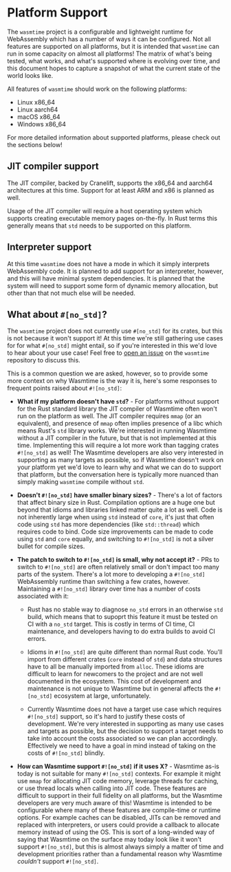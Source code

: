 # Platform Support

The `wasmtime` project is a configurable and lightweight runtime for WebAssembly
which has a number of ways it can be configured. Not all features are supported
on all platforms, but it is intended that `wasmtime` can run in some capacity on
almost all platforms! The matrix of what's being tested, what works, and what's
supported where is evolving over time, and this document hopes to capture a
snapshot of what the current state of the world looks like.

All features of `wasmtime` should work on the following platforms:

* Linux x86\_64
* Linux aarch64
* macOS x86\_64
* Windows x86\_64

For more detailed information about supported platforms, please check out the
sections below!

## JIT compiler support

The JIT compiler, backed by Cranelift, supports the x86\_64 and aarch64
architectures at this time. Support for at least ARM and x86 is planned as well.

Usage of the JIT compiler will require a host operating system which supports
creating executable memory pages on-the-fly. In Rust terms this generally means
that `std` needs to be supported on this platform.

## Interpreter support

At this time `wasmtime` does not have a mode in which it simply interprets
WebAssembly code. It is planned to add support for an interpreter, however, and
this will have minimal system dependencies. It is planned that the system will
need to support some form of dynamic memory allocation, but other than that not
much else will be needed.

## What about `#[no_std]`?

The `wasmtime` project does not currently use `#[no_std]` for its crates, but
this is not because it won't support it! At this time we're still gathering use
cases for for what `#[no_std]` might entail, so if you're interested in this
we'd love to hear about your use case! Feel free to [open an
issue](https://github.com/bytecodealliance/wasmtime/issues/new) on the
`wasmtime` repository to discuss this.

This is a common question we are asked, however, so to provide some more context
on why Wasmtime is the way it is, here's some responses to frequent points
raised about `#![no_std]`:

* **What if my platform doesn't have `std`?** - For platforms without support
  for the Rust standard library the JIT compiler of Wasmtime often won't run on
  the platform as well. The JIT compiler requires `mmap` (or an equivalent), and
  presence of `mmap` often implies presence of a libc which means Rust's `std`
  library works. We're interested in running Wasmtime without a JIT compiler in
  the future, but that is not implemented at this time. Implementing this will
  require a lot more work than tagging crates `#![no_std]` as well! The Wasmtime
  developers are also very interested in supporting as many targets as possible,
  so if Wasmtime doesn't work on your platform yet we'd love to learn why and
  what we can do to support that platform, but the conversation here is
  typically more nuanced than simply making `wasmtime` compile without `std`.

* **Doesn't `#![no_std]` have smaller binary sizes?** - There's a lot of factors
  that affect binary size in Rust. Compilation options are a huge one but beyond
  that idioms and libraries linked matter quite a lot as well. Code is not
  inherently large when using `std` instead of `core`, it's just that often code
  using `std` has more dependencies (like `std::thread`) which requires code to
  bind. Code size improvements can be made to code using `std` and `core`
  equally, and switching to `#![no_std]` is not a silver bullet for compile
  sizes.

* **The patch to switch to `#![no_std]` is small, why not accept it?** - PRs to
  switch to `#![no_std]` are often relatively small or don't impact too many
  parts of the system. There's a lot more to developing a `#![no_std]`
  WebAssembly runtime than switching a few crates, however. Maintaining a
  `#![no_std]` library over time has a number of costs associated with it:

  * Rust has no stable way to diagnose `no_std` errors in an otherwise `std`
    build, which means that to supoprt this feature it must be tested on CI with
    a `no_std` target. This is costly in terms of CI time, CI maintenance, and
    developers having to do extra builds to avoid CI errors.

  * Idioms in `#![no_std]` are quite different than normal Rust code. You'll
    import from different crates (`core` instead of `std`) and data structures
    have to all be manually imported from `alloc`. These idioms are difficult to
    learn for newcomers to the project and are not well documented in the
    ecosystem. This cost of development and maintenance is not unique to
    Wasmtime but in general affects the `#![no_std]` ecosystem at large,
    unfortunately.

  * Currently Wasmtime does not have a target use case which requires
    `#![no_std]` support, so it's hard to justify these costs of development.
    We're very interested in supporting as many use cases and targets as
    possible, but the decision to support a target needs to take into account
    the costs associated so we can plan accordingly. Effectively we need to have
    a goal in mind instead of taking on the costs of `#![no_std]` blindly.

* **How can Wasmtime support `#![no_std]` if it uses X?** - Wasmtime as-is today
  is not suitable for many `#![no_std]` contexts. For example it might use
  `mmap` for allocating JIT code memory, leverage threads for caching, or use
  thread locals when calling into JIT code. These features are difficult to
  support in their full fidelity on all platforms, but the Wasmtime developers
  are very much aware of this! Wasmtime is intended to be configurable where
  many of these features are compile-time or runtime options. For example caches
  can be disabled, JITs can be removed and replaced with interpreters, or users
  could provide a callback to allocate memory instead of using the OS.
  This is sort of a long-winded way of saying that Wasmtime on the surface may
  today look like it won't support `#![no_std]`, but this is almost always
  simply a matter of time and development priorities rather than a fundamental
  reason why Wasmtime *couldn't* support `#![no_std]`.
